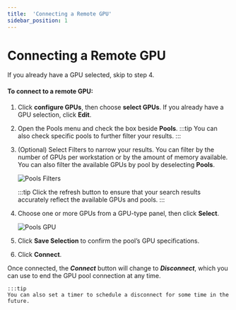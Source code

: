 ```yaml
---
title:  'Connecting a Remote GPU'
sidebar_position: 1
---
```

# Connecting a Remote GPU

If you already have a GPU selected, skip to step 4.

 

#### To connect to a remote GPU: 

1. Click **configure GPUs**, then choose **select GPUs**. If you already have a GPU selection, click **Edit**.


2. Open the Pools menu and check the box beside **Pools**.
    :::tip
    You can also check specific pools to further filter your results.
    :::

3. (Optional) Select Filters to narrow your results. You can filter by the number of GPUs per workstation or by the amount of memory available. You can also filter the available GPUs by pool by deselecting **Pools**.

    ![Pools Filters](/img/juice/pools_filters.png)

    :::tip
    Click the refresh button to ensure that your search results accurately reflect the available GPUs and pools.
    :::

4. Choose one or more GPUs from a GPU-type panel, then click **Select**.

    ![Pools GPU](/img/juice/pools_gpu.png)

5. Click **Save Selection** to confirm the pool’s GPU specifications.

6. Click **Connect**.

Once connected, the ***Connect*** button will change to ***Disconnect***, which you can use to end the GPU pool connection at any time.

    :::tip
    You can also set a timer to schedule a disconnect for some time in the future.
